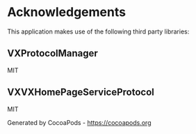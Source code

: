 # Acknowledgements
This application makes use of the following third party libraries:

## VXProtocolManager

MIT


## VXVXHomePageServiceProtocol

MIT

Generated by CocoaPods - https://cocoapods.org
